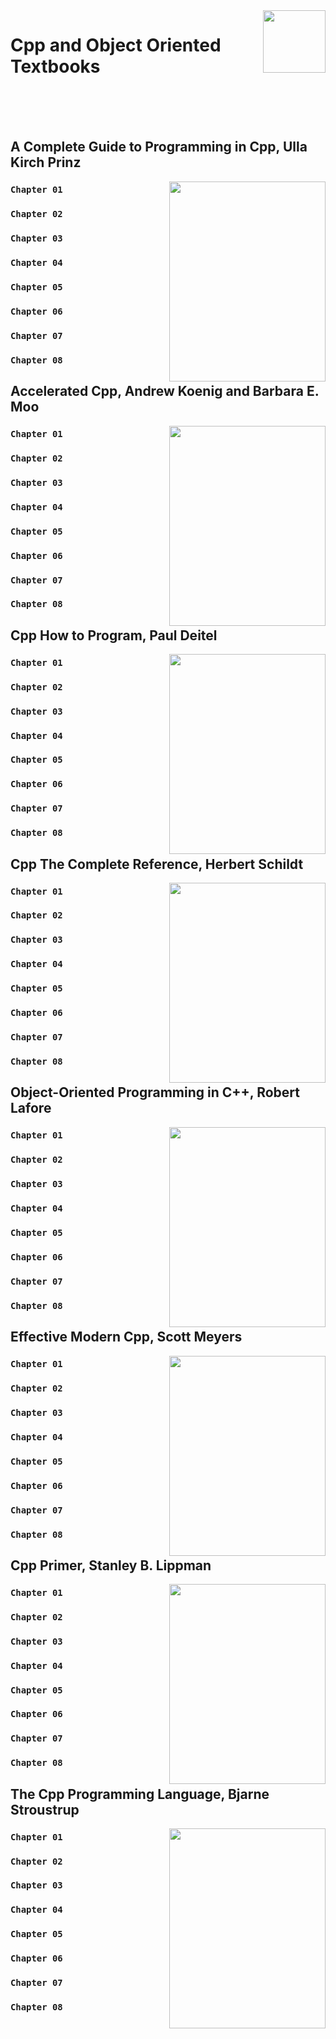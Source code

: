 <img align="right" width="100" src="https://github.com/cs-MohamedAyman/Computer-Science/blob/master/covers/textbooks.jpg">

# Cpp and Object Oriented Textbooks

<br><br><br>

## A Complete Guide to Programming in Cpp, Ulla Kirch Prinz

<img align="right" width="250" height="320" src="https://github.com/cs-MohamedAyman/Computer-Science/blob/master/covers/A-Complete-Guide-to-Programming-in-Cpp-Ulla-Kirch-Prinz.jpg">

### `Chapter 01`
### `Chapter 02`
### `Chapter 03`
### `Chapter 04`
### `Chapter 05`
### `Chapter 06`
### `Chapter 07`
### `Chapter 08`

## Accelerated Cpp, Andrew Koenig and Barbara E. Moo

<img align="right" width="250" height="320" src="https://github.com/cs-MohamedAyman/Computer-Science/blob/master/covers/Accelerated-Cpp-Andrew-Koenig-and-Barbara-E.-Moo.jpg">

### `Chapter 01`
### `Chapter 02`
### `Chapter 03`
### `Chapter 04`
### `Chapter 05`
### `Chapter 06`
### `Chapter 07`
### `Chapter 08`

## Cpp How to Program, Paul Deitel

<img align="right" width="250" height="320" src="https://github.com/cs-MohamedAyman/Computer-Science/blob/master/covers/Cpp-How-to-Program-Paul-Deitel.jpg">

### `Chapter 01`
### `Chapter 02`
### `Chapter 03`
### `Chapter 04`
### `Chapter 05`
### `Chapter 06`
### `Chapter 07`
### `Chapter 08`

## Cpp The Complete Reference, Herbert Schildt

<img align="right" width="250" height="320" src="https://github.com/cs-MohamedAyman/Computer-Science/blob/master/covers/Cpp-The-Complete-Reference-Herbert-Schildt.jpg">

### `Chapter 01`
### `Chapter 02`
### `Chapter 03`
### `Chapter 04`
### `Chapter 05`
### `Chapter 06`
### `Chapter 07`
### `Chapter 08`

## Object-Oriented Programming in C++, Robert Lafore

<img align="right" width="250" height="320" src="https://github.com/cs-MohamedAyman/Computer-Science/blob/master/covers/Object-Oriented-Programming-in-C++-Robert-Lafore.jpg">

### `Chapter 01`
### `Chapter 02`
### `Chapter 03`
### `Chapter 04`
### `Chapter 05`
### `Chapter 06`
### `Chapter 07`
### `Chapter 08`

## Effective Modern Cpp, Scott Meyers

<img align="right" width="250" height="320" src="https://github.com/cs-MohamedAyman/Computer-Science/blob/master/covers/Effective-Modern-Cpp-Scott-Meyers.jpg">

### `Chapter 01`
### `Chapter 02`
### `Chapter 03`
### `Chapter 04`
### `Chapter 05`
### `Chapter 06`
### `Chapter 07`
### `Chapter 08`

## Cpp Primer, Stanley B. Lippman

<img align="right" width="250" height="320" src="https://github.com/cs-MohamedAyman/Computer-Science/blob/master/covers/Cpp-Primer-Stanley-B.-Lippman.jpg">

### `Chapter 01`
### `Chapter 02`
### `Chapter 03`
### `Chapter 04`
### `Chapter 05`
### `Chapter 06`
### `Chapter 07`
### `Chapter 08`

## The Cpp Programming Language, Bjarne Stroustrup

<img align="right" width="250" height="320" src="https://github.com/cs-MohamedAyman/Computer-Science/blob/master/covers/The-Cpp-Programming-Language-Bjarne-Stroustrup.jpg">

### `Chapter 01`
### `Chapter 02`
### `Chapter 03`
### `Chapter 04`
### `Chapter 05`
### `Chapter 06`
### `Chapter 07`
### `Chapter 08`
